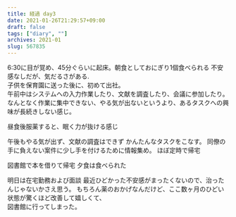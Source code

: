 ```yaml
---
title: 経過 day3
date: 2021-01-26T21:29:57+09:00
draft: false
tags: ["diary", ""]
archives: 2021-01
slug: 567835
---
```

6:30に目が覚め、45分ぐらいに起床。朝食としておにぎり1個食べられる
不安感なしだが、気だるさがある.  
子供を保育園に送った後に、初めて出社。  
午前中はシステムへの入力作業したり、文献を調査したり、会議に参加したり。  
なんとなく作業に集中できない、やる気が出ないというより、あるタスクへの興味が長続きしない感じ。  

昼食後服薬すると、眠く力が抜ける感じ

午後もやる気が出ず、文献の調査はできず
かんたんなタスクをこなす。
同僚の手に負えない案件に少し手を付けるために情報集め。
ほぼ定時で帰宅

図書館で本を借りて帰宅
夕食は食べられた

明日は在宅勤務および面談
最近ひどかった不安感がまったくないので、治ったんじゃないかさえ思う。
もちろん薬のおかげなんだけど、ここ数ヶ月のひどい状態が驚くほど改善して嬉しくて、  
図書館に行ってしまった。
